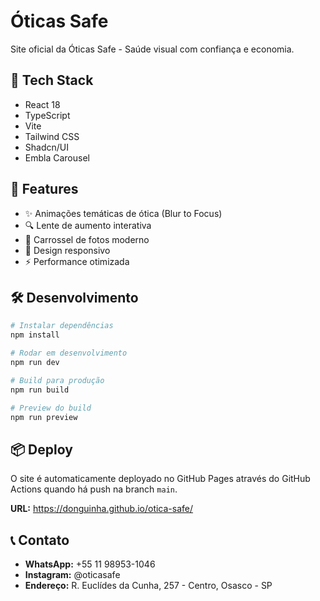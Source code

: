# Óticas Safe

Site oficial da Óticas Safe - Saúde visual com confiança e economia.

## 🚀 Tech Stack

- React 18
- TypeScript
- Vite
- Tailwind CSS
- Shadcn/UI
- Embla Carousel

## 🎨 Features

- ✨ Animações temáticas de ótica (Blur to Focus)
- 🔍 Lente de aumento interativa
- 📸 Carrossel de fotos moderno
- 📱 Design responsivo
- ⚡ Performance otimizada

## 🛠️ Desenvolvimento

```bash
# Instalar dependências
npm install

# Rodar em desenvolvimento
npm run dev

# Build para produção
npm run build

# Preview do build
npm run preview
```

## 📦 Deploy

O site é automaticamente deployado no GitHub Pages através do GitHub Actions quando há push na branch `main`.

**URL:** https://donguinha.github.io/otica-safe/

## 📞 Contato

- **WhatsApp:** +55 11 98953-1046
- **Instagram:** @oticasafe
- **Endereço:** R. Euclídes da Cunha, 257 - Centro, Osasco - SP
